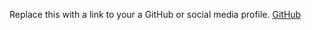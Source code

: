 Replace this with a link to your a GitHub or social media profile.
[GitHub](https://vk.com/mysh_baldeyka)
